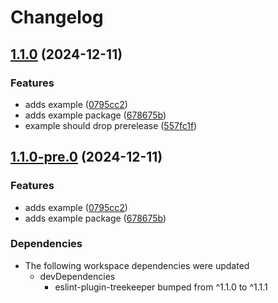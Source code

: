# Changelog

## [1.1.0](https://github.com/reggi/packages/compare/example-v1.1.0-pre.0...example-v1.1.0) (2024-12-11)


### Features

* adds example ([0795cc2](https://github.com/reggi/packages/commit/0795cc232d921f025441eab55ef2c98e3afd1eae))
* adds example package ([678675b](https://github.com/reggi/packages/commit/678675b7ee9d748caba7e06365da2e3e2456f243))
* example should drop prerelease ([557fc1f](https://github.com/reggi/packages/commit/557fc1f25ffafb3fb2b9ac4d2de29cd47e48abe9))

## [1.1.0-pre.0](https://github.com/reggi/packages/compare/example-v1.0.0...example-v1.1.0-pre.0) (2024-12-11)


### Features

* adds example ([0795cc2](https://github.com/reggi/packages/commit/0795cc232d921f025441eab55ef2c98e3afd1eae))
* adds example package ([678675b](https://github.com/reggi/packages/commit/678675b7ee9d748caba7e06365da2e3e2456f243))


### Dependencies

* The following workspace dependencies were updated
  * devDependencies
    * eslint-plugin-treekeeper bumped from ^1.1.0 to ^1.1.1
